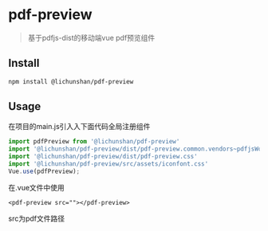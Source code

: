 # pdf-preview

> 基于pdfjs-dist的移动端vue pdf预览组件

## Install
```bash
npm install @lichunshan/pdf-preview
```
## Usage
在项目的main.js引入入下面代码全局注册组件
```JavaScript
import pdfPreview from '@lichunshan/pdf-preview'
import '@lichunshan/pdf-preview/dist/pdf-preview.common.vendors~pdfjsWorker.js'
import '@lichunshan/pdf-preview/dist/pdf-preview.css'
import '@lichunshan/pdf-preview/src/assets/iconfont.css'
Vue.use(pdfPreview);
```

在.vue文件中使用

```
<pdf-preview src=""></pdf-preview>
```

src为pdf文件路径